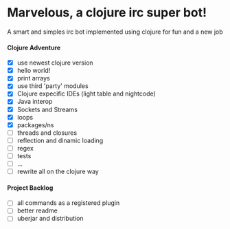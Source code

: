 # Marvelous, a clojure irc super bot!

A smart and simples irc bot implemented using clojure for fun and a new job

#### Clojure Adventure

- [x] use newest clojure version
- [x] hello world!
- [x] print arrays
- [x] use third 'party' modules
- [x] Clojure expecific IDEs (light table and nightcode)
- [x] Java interop
- [x] Sockets and Streams
- [x] loops
- [x] packages/ns
- [ ] threads and closures
- [ ] reflection and dinamic loading
- [ ] regex
- [ ] tests
- [ ] ...
- [ ] rewrite all on the clojure way

#### Project Backlog

- [ ] all commands as a registered plugin
- [ ] better readme
- [ ] uberjar and distribution

